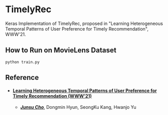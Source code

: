 TimelyRec
=============

Keras Implementation of TimelyRec, proposed in "Learning Heterogeneous Temporal Patterns of User Preference for Timely Recommendation", WWW'21.

## How to Run on MovieLens Dataset
    python train.py

## Reference
* #### [Learning Heterogeneous Temporal Patterns of User Preference for Timely Recommendation (WWW'21)](https://dl.acm.org/doi/10.1145/3442381.3449947)
  * [***Junsu Cho***](https://junsu-cho.github.io), Dongmin Hyun, SeongKu Kang, Hwanjo Yu
